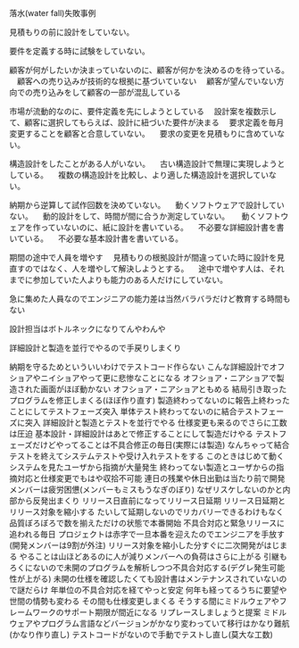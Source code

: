 落水(water fall)失敗事例

見積もりの前に設計をしていない。
　

要件を定義する時に試験をしていない。
　

顧客が何がしたいか決まっていないのに、顧客が何かを決めるのを待っている。
　顧客への売り込みが技術的な根拠に基づいていない
　顧客が望んでいない方向での売り込みをして顧客の一部が混乱している

市場が流動的なのに、要件定義を先にしようとしている
　設計案を複数示して、顧客に選択してもらえば、設計に紐づいた要件が決まる
　要求定義を毎月変更することを顧客と合意していない。
　要求の変更を見積もりに含めていない。

構造設計をしたことがある人がいない。
　古い構造設計で無理に実現しようとしている。
　複数の構造設計を比較し、より適した構造設計を選択していない。

納期から逆算して試作回数を決めていない。
　動くソフトウェアで設計していない。
　動的設計をして、時間が間に合うか測定していない。
　
動くソフトウェアを作っていないのに、紙に設計を書いている。
　不必要な詳細設計書を書いている。
　不必要な基本設計書を書いている。

期間の途中で人員を増やす
　見積もりの根拠設計が間違っていた時に設計を見直すのではなく、人を増やして解決しようとする。
　途中で増やす人は、それまでに参加していた人よりも能力のある人だけにしていない。

急に集めた人員なのでエンジニアの能力差は当然バラバラだけど教育する時間もない

設計担当はボトルネックになりてんやわんや


詳細設計と製造を並行でやるので手戻りしまくり

納期を守るためといういいわけでテストコード作らない
こんな詳細設計でオフショアやニイショアやって更に悲惨なことになる
オフショア・ニアショアで製造された画面がほぼ動かない
オフショア・ニアショアともめる
結局引き取ったプログラムを修正しまくる(ほぼ作り直す)
製造終わってないのに報告上終わったことにしてテストフェーズ突入
単体テスト終わってないのに結合テストフェーズに突入
詳細設計と製造とテストを並行でやる
仕様変更も来るのでさらに工数は圧迫
基本設計・詳細設計はあとで修正することにして製造だけやる
テストフェーズだけどやってることは不具合修正の毎日(実際には製造)
なんちゃって結合テストを終えてシステムテストや受け入れテストをする
このときはじめて動くシステムを見たユーザから指摘が大量発生
終わってない製造とユーザからの指摘対応と仕様変更でもはや収拾不可能
連日の残業や休日出勤は当たり前で開発メンバーは疲労困憊(メンバーもミスもうなぎのぼり)
なぜリスケしないのかと内部から反発出まくり
リリース日直前になってリリース日延期
リリース日延期とリリース対象を縮小する
たいして延期しないのでリカバリーできるわけもなく品質ぼろぼろで数を揃えただけの状態で本番開始
不具合対応と緊急リリースに追われる毎日
プロジェクトは赤字で一旦本番を迎えたのでエンジニアを手放す(開発メンバーは9割が外注)
リリース対象を縮小した分すぐに二次開発がはじまる
やることは山ほどあるのに人が減りメンバーへの負荷はさらに上がる
引継もろくにないので未開のプログラムを解析しつつ不具合対応する(デグレ発生可能性が上がる)
未開の仕様を確認したくても設計書はメンテナンスされていないので謎だらけ
年単位の不具合対応を経てやっと安定
何年も経ってるうちに要望や世間の情勢も変わる
その間も仕様変更しまくる
そうする間にミドルウェアやフレームワークのサポート期限が間近になる
リプレースしましょうと提案
ミドルウェアやプログラム言語などバージョンがかなり変わっていて移行はかなり難航(かなり作り直し)
テストコードがないので手動でテストし直し(莫大な工数)

